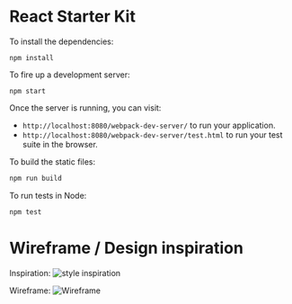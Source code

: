 # React Starter Kit

To install the dependencies:

```
npm install
```

To fire up a development server:

```
npm start
```

Once the server is running, you can visit:

* `http://localhost:8080/webpack-dev-server/` to run your application.
* `http://localhost:8080/webpack-dev-server/test.html` to run your test suite in the browser.

To build the static files:

```js
npm run build
```


To run tests in Node:

```js
npm test
```
# Wireframe / Design inspiration

Inspiration:
![style inspiration](https://lh3.googleusercontent.com/4PbuTdB3AbCPfD7eAcDafsjIB7hHl0pUXn-MFMT_EHSE3N9tJi7modSboXKmin7CsB5bMwJrh8hi8uFLVzYJfbrIAFkW4SLXlvDfh3AjJWGXg0hKMWqgz1JXV_T8ObyDtzSdl3iJPOpJWln6eHi-SIxk7EvD_3wbH5TDi_Nhkkjil49pgqdEh3ScQyFFozxcHrZ5OTHBo_jmAU2cJ6PjR_L2g_xaKPQF64nlq_N3hUpq_v4omo8J9FeyK39S9qrnMvOMJ7pXunOlfCm8MM97FFYN-5fi0BseTYP6bBCIQfIxEsWN9_NiJX48egDhKKGvgPWt6k9Zq65z6CdVF67anBbpUyCLmSfpp24BkOIdydqSGncGGQAw7f12I3A1TCzw9o5U90jgeI1FhAfasNTNDNnXiFw87ubmp3Ht7INh69spEn_QAbz7nG5hgUwVKT5XJsKaYuy87YSBKa2w0db2amu3-lLMJaMblEMCiCll98Ah9fFq0bQFj7XVcuBOyC_cXL1Ba61C6k92oee9S_QnwL7S0TPVbzP7CSCtlGI_jX0OrY8Br_56k7qMiyPPOc_d9exFjRfTk7olDYMAgYS9lBaCzek7i9oFL7E9m6X0pA=w244-h207-no)

Wireframe:
![Wireframe](https://lh3.googleusercontent.com/8Yn71Tp4tOdGiWUdziVFctcdoshkj--foK0YSiqO4s7tglQV6Gdn97fEcEEKvag0XQxU2kDehNU-DNR_mZRmDpzTmNaiSrvur3W87NNnfo0hcyZdRsQGDhyfIDVTJdztY1l5N86rmZKoDJS55v-4vyDu4px5wtdxMqP4Gp--Y4r88Zqz-QsaRnHMdz0OOZoQzPn8tv8m-SZUOyg5aGo2A0n4PqYz93vjImFjlp5sIVbcW7rKamsBC5_krtsJDF_V2gS7gMUkD2P4RBvg0APb0tYI3YL0wS1mtFH-AjrXFrnzmTzgUMiasRf6wnXb5Xj-Mo89kBGJfNgR8lKmZh9qR5x1f7vTMPyZ9rMLFnk3L0s-vyuEliMC1Zr8F48UmZeTLxlP9UuBZa7rY36Z3wnTuo17oDPuVOwrCsx2Mv0d0xPYATTN-0c7MBWY_vGmEwG4SZS5i0bFoDoLCWoEtM-4g1rpDxrqnybHGCWm56PaQWgTSYynvTHAdnPkxwRcCJ6dQiVGx71uwE6KcU-qKpZUXqfY-CBV8qZWsGgv9WhTe3zD0g2o8IZDA1zjQ4iijLHrh1e6M7G9aWByGguIzScr43CD0wJ8foM-TDCOhH-3kA=w1022-h1360-no)
